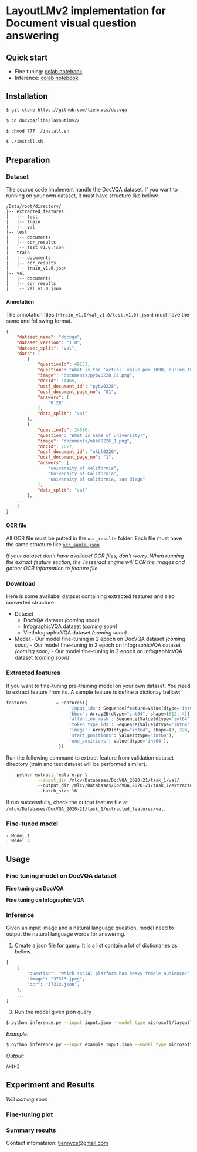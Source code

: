 # LayoutLMv2 implementation for Document visual question answering

## Quick start

- Fine tuning: [colab notebook](https://colab.research.google.com/drive/1uzNjnzBDyRGVgvAbZHT6FS9Ismj-CE40?usp=sharing)
- Inference: [colab notebook](https://colab.research.google.com/drive/1JowmcyoKvxdAblBf6hzVcUiQJQ9G_uEK?usp=sharing)


## Installation

```bash
$ git clone https://github.com/tiennvcs/docvqa
```
```bash
$ cd docvqa/libs/layoutlmv2/
```
```bash
$ chmod 777 ./install.sh
```
```bash
$ ./install.sh
```

## Preparation

### Dataset
The source code implement handle the DocVQA dataset. If you want to running on your own dataset, it must have structure like bellow.
```
/Data/root/directory/
|-- extracted_features
|   |-- test
|   |-- train
|   |-- val
|-- test
|   |-- documents
|   |-- ocr_results
|   `-- test_v1.0.json
|-- train
|   |-- documents
|   |-- ocr_results
|   `-- train_v1.0.json
|-- val
|   |-- documents
|   |-- ocr_results
|   `-- val_v1.0.json
```
#### Annotation
The annotation files (`{train_v1.0/val_v1.0/test.v1.0}.json`) must have the same and following format.

```json
{
    "dataset_name": "docvqa",
    "dataset_version": "1.0",
    "dataset_split": "val",
    "data": [
        {
            "questionId": 49153,
            "question": "What is the ‘actual’ value per 1000, during the year 1975?",
            "image": "documents/pybv0228_81.png",
            "docId": 14465,
            "ucsf_document_id": "pybv0228",
            "ucsf_document_page_no": "81",
            "answers": [
                "0.28"
            ],
            "data_split": "val"
        },
        {
            "questionId": 24580,
            "question": "What is name of university?",
            "image": "documents/nkbl0226_1.png",
            "docId": 7027,
            "ucsf_document_id": "nkbl0226",
            "ucsf_document_page_no": "1",
            "answers": [
                "university of california",
                "University of California",
                "university of california, san diego"
            ],
            "data_split": "val"
        },
	...
    ]
}
```

#### OCR file

All OCR file must be putted in the `ocr_results` folder. Each file must have the same structure like [`ocr_samle.json`]('./sample/ocr_sample.json').

*If your dataset don't have availabel OCR files, don't worry. When running the extract feature section, the Tesseract engine will OCR the images and gather OCR information to feature file.*

### Download 

Here is some availabel dataset containing extracted features and also converted structure.

- Dataset
	- DocVQA dataset *(coming soon)*
	- InfographicVQA dataset *(coming soon)*
	- VietInfographicVQA dataset *(coming soon)*
- Model
        - Our model fine-tuning in 2 epoch on DocVQA dataset *(coming soon)*
        - Our model fine-tuning in 2 epoch on InfographicVQA dataset *(coming soon)*
        - Our model fine-tuning in 2 epoch on InfographicVQA dataset *(coming soon)*


### Extracted features

If you want to fine-tuning pre-training model on your own dataset. You need to extract feature from its. A sample feature is define a dictionay bellow:

```python
features           = Features({
                        'input_ids': Sequence(feature=Value(dtype='int64')),
                        'bbox': Array2D(dtype="int64", shape=(512, 4)),
                        'attention_mask': Sequence(Value(dtype='int64')),
                        'token_type_ids': Sequence(Value(dtype='int64')),
                        'image': Array3D(dtype="int64", shape=(3, 224, 224)),
                        'start_positions': Value(dtype='int64'),
                        'end_positions': Value(dtype='int64'),
                    })
```

Run the following command to extract feature from validation dataset directory (train and test dataset will be performed similar).
```bash
	python extract_feature.py \
		    --input_dir /mlcv/Databases/DocVQA_2020-21/task_1/val/
		    --output_dir /mlcv/Databases/DocVQA_2020-21/task_1/extracted_features/val/
		    --batch_size 16
```
If run successfully, check the output feature file at `/mlcv/Databases/DocVQA_2020-21/task_1/extracted_features/val`.


### Fine-tuned model
	- Model 1
	- Model 2
	
## Usage
### Fine tuning model on DocVQA dataset

**Fine tuning on DocVQA**


**Fine tuning on Infographic VQA**


### Inference

Given an input image and a natural language question, model need to output the natural language words for answering.

1. Create a json file for query. It is a list contain a lot of dictionaries as bellow.
```python
[
	{
		"question": "Which social platform has heavy female audience?", 
		"image": "37313.jpeg",
		"ocr": "37313.json",
	},
  	...
]
```

3. Run the model given json query

```bash
$ python inference.py --input input.json --model_type microsoft/layoutlmv2-base-uncased --weights path/to/fine-tuned-model/
```

*Example:*
```bash
$ python inference.py --input example_input.json --model_type microsoft/layoutlmv2-base-uncased --weights path/to/fine-tuned-model/
```

*Output:*
```bash
AHIHI
```


## Experiment and Results
*Will coming soon*
### Fine-tuning plot


### Summary results

Contact infomataion: tiennvcs@gmail.com
